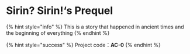 # Sirin? Sirin!‘s Prequel

{% hint style="info" %}
This is a story that happened in ancient times and the beginning of everything
{% endhint %}

{% hint style="success" %}
Project code：**AC-0**
{% endhint %}

